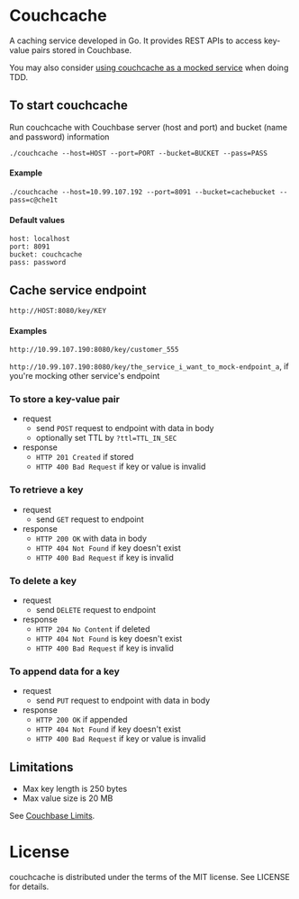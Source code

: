 Couchcache
==
A caching service developed in Go. It provides REST APIs to access key-value pairs stored in Couchbase.

You may also consider [using couchcache as a mocked service](http://codingsince1985.blogspot.com.au/2015/05/use-caching-service-as-mocked.html) when doing TDD.

To start couchcache
--
Run couchcache with Couchbase server (host and port) and bucket (name and password) information

`./couchcache --host=HOST --port=PORT --bucket=BUCKET --pass=PASS`
#### Example
`./couchcache --host=10.99.107.192 --port=8091 --bucket=cachebucket --pass=c@che1t`
#### Default values
```
host: localhost
port: 8091
bucket: couchcache
pass: password
```
Cache service endpoint
--
`http://HOST:8080/key/KEY`
#### Examples
`http://10.99.107.190:8080/key/customer_555`

`http://10.99.107.190:8080/key/the_service_i_want_to_mock-endpoint_a`, if you're mocking other service's endpoint

### To store a key-value pair
* request
  * send `POST` request to endpoint with data in body
  * optionally set TTL by `?ttl=TTL_IN_SEC`
* response
  * `HTTP 201 Created` if stored
  * `HTTP 400 Bad Request` if key or value is invalid

### To retrieve a key
* request
  * send `GET` request to endpoint
* response
  * `HTTP 200 OK` with data in body
  * `HTTP 404 Not Found` if key doesn't exist
  * `HTTP 400 Bad Request` if key is invalid

### To delete a key
* request
  * send `DELETE` request to endpoint
* response
  * `HTTP 204 No Content` if deleted
  * `HTTP 404 Not Found` is key doesn't exist
  * `HTTP 400 Bad Request` if key is invalid

### To append data for a key
* request
  * send `PUT` request to endpoint with data in body
* response
  * `HTTP 200 OK` if appended
  * `HTTP 404 Not Found` if key doesn't exist
  * `HTTP 400 Bad Request` if key or value is invalid

Limitations
--
* Max key length is 250 bytes
* Max value size is 20 MB

See [Couchbase Limits](http://docs.couchbase.com/admin/admin/Misc/limits.html).

License
==
couchcache is distributed under the terms of the MIT license. See LICENSE for details.
